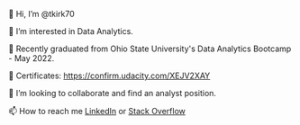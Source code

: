 👋 Hi, I’m @tkirk70

👀 I’m interested in Data Analytics.

🏫 Recently graduated from Ohio State University's Data Analytics Bootcamp - May 2022.

 
 
📝 Certificates: https://confirm.udacity.com/XEJV2XAY

💞️ I’m looking to collaborate and find an analyst position.

📫 How to reach me [LinkedIn](https://linkedin.com/in/timothy-kirk-03a63b9) or [Stack Overflow](https://stackoverflow.com/users/17054803/timothy-kirk)

<!---
tkirk70/tkirk70 is a ✨ special ✨ repository because its `README.md` (this file) appears on your GitHub profile.
You can click the Preview link to take a look at your changes.
--->
